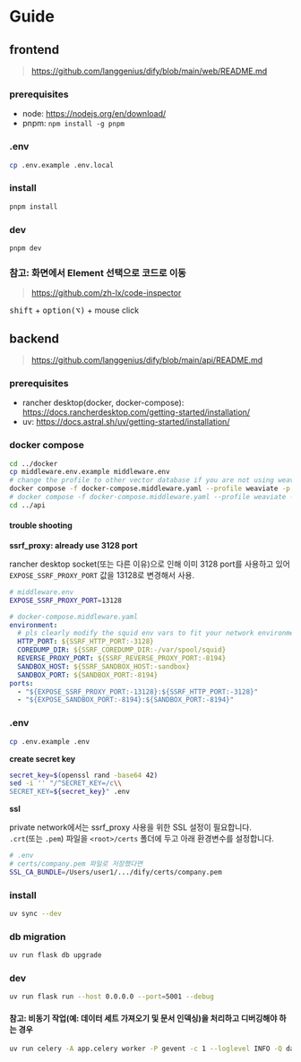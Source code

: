 # Guide

## frontend

> https://github.com/langgenius/dify/blob/main/web/README.md

### prerequisites

- node: https://nodejs.org/en/download/
- pnpm: `npm install -g pnpm`

### .env

```bash
cp .env.example .env.local
```

### install

```bash
pnpm install
```

### dev

```bash
pnpm dev
```

### 참고: 화면에서 Element 선택으로 코드로 이동

> https://github.com/zh-lx/code-inspector

<kbd>shift</kbd> + <kbd>option(⌥)</kbd> + mouse click

## backend

> https://github.com/langgenius/dify/blob/main/api/README.md

### prerequisites

- rancher desktop(docker, docker-compose): https://docs.rancherdesktop.com/getting-started/installation/
- uv: https://docs.astral.sh/uv/getting-started/installation/

### docker compose

```bash
cd ../docker
cp middleware.env.example middleware.env
# change the profile to other vector database if you are not using weaviate
docker compose -f docker-compose.middleware.yaml --profile weaviate -p dify up -d
# docker compose -f docker-compose.middleware.yaml --profile weaviate -p dify down
cd ../api
```

#### trouble shooting

**ssrf_proxy: already use 3128 port**

rancher desktop socket(또는 다른 이유)으로 인해 이미 3128 port를 사용하고 있어 `EXPOSE_SSRF_PROXY_PORT` 값을 13128로 변경해서 사용.

```bash
# middleware.env
EXPOSE_SSRF_PROXY_PORT=13128
```

```yaml
# docker-compose.middleware.yaml
environment:
  # pls clearly modify the squid env vars to fit your network environment.
  HTTP_PORT: ${SSRF_HTTP_PORT:-3128}
  COREDUMP_DIR: ${SSRF_COREDUMP_DIR:-/var/spool/squid}
  REVERSE_PROXY_PORT: ${SSRF_REVERSE_PROXY_PORT:-8194}
  SANDBOX_HOST: ${SSRF_SANDBOX_HOST:-sandbox}
  SANDBOX_PORT: ${SANDBOX_PORT:-8194}
ports:
  - "${EXPOSE_SSRF_PROXY_PORT:-13128}:${SSRF_HTTP_PORT:-3128}"
  - "${EXPOSE_SANDBOX_PORT:-8194}:${SANDBOX_PORT:-8194}"
```

### .env

```bash
cp .env.example .env
```

**create secret key**

```bash
secret_key=$(openssl rand -base64 42)
sed -i '' "/^SECRET_KEY=/c\\
SECRET_KEY=${secret_key}" .env
```

**ssl**

private network에서는 ssrf_proxy 사용을 위한 SSL 설정이 필요합니다.  
`.crt`(또는 `.pem`) 파일을 `<root>/certs` 폴더에 두고 아래 환경변수를 설정합니다.

```bash
# .env
# certs/company.pem 파일로 저장했다면
SSL_CA_BUNDLE=/Users/user1/.../dify/certs/company.pem
```

### install

```bash
uv sync --dev
```

### db migration

```bash
uv run flask db upgrade
```

### dev

```bash
uv run flask run --host 0.0.0.0 --port=5001 --debug
```

#### 참고: 비동기 작업(예: 데이터 세트 가져오기 및 문서 인덱싱)을 처리하고 디버깅해야 하는 경우

```bash
uv run celery -A app.celery worker -P gevent -c 1 --loglevel INFO -Q dataset,generation,mail,ops_trace,app_deletion
```
